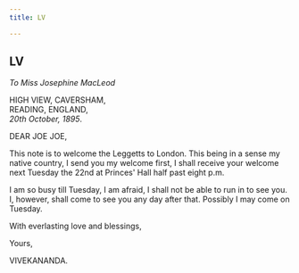 ```yaml
---
title: LV

---
```





  

  


## LV

*To Miss Josephine MacLeod*

HIGH VIEW, CAVERSHAM,  
READING, ENGLAND,  
*20th October, 1895*.

DEAR JOE JOE,

This note is to welcome the Leggetts to London. This being in a sense my
native country, I send you my welcome first, I shall receive your
welcome next Tuesday the 22nd at Princes' Hall half past eight p.m.

I am so busy till Tuesday, I am afraid, I shall not be able to run in to
see you. I, however, shall come to see you any day after that. Possibly
I may come on Tuesday.

With everlasting love and blessings,

Yours,

VIVEKANANDA.


